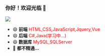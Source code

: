### 你好！欢迎光临 👋

<!--
**1737384182/1737384182** is a ✨ _special_ ✨ repository because its `README.md` (this file) appears on your GitHub profile.

Here are some ideas to get you started:

- 🔭 I’m currently working on ...
- 🌱 I’m currently learning ...
- 👯 I’m looking to collaborate on ...
- 🤔 I’m looking for help with ...
- 💬 Ask me about ...
- 📫 How to reach me: ...
- 😄 Pronouns: ...
- ⚡ Fun fact: ...
-->
![](https://github-readme-stats.vercel.app/api?username=1737384182)
- 😄 <strong>前端</strong>      <span style='color:red'>HTML,CSS,JavaScript,Jquery,Vue</span>
- 😄 <strong>后端</strong>      <span style='color:red'>C#,Java(学习中...)</span>
- 😄 <strong>数据库</strong>    <span style='color:red'>MySQL,SQLServer</span>
- 🤔 <strong>都不精通...</strong>


